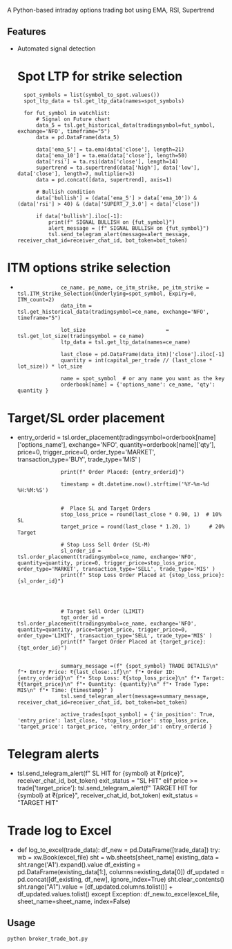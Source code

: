 A Python-based intraday options trading bot using EMA, RSI, Supertrend

## Features
- Automated signal detection

  # Spot LTP for strike selection
        spot_symbols = list(symbol_to_spot.values())
        spot_ltp_data = tsl.get_ltp_data(names=spot_symbols)

        for fut_symbol in watchlist:
            # Signal on Future chart
            data_5 = tsl.get_historical_data(tradingsymbol=fut_symbol, exchange='NFO', timeframe="5")
            data = pd.DataFrame(data_5)

            data['ema_5'] = ta.ema(data['close'], length=21)
            data['ema_10'] = ta.ema(data['close'], length=50)
            data['rsi'] = ta.rsi(data['close'], length=14)
            supertrend = ta.supertrend(data['high'], data['low'], data['close'], length=7, multiplier=3)
            data = pd.concat([data, supertrend], axis=1)

            # Bullish condition
            data['bullish'] = (data['ema_5'] > data['ema_10']) & (data['rsi'] > 40) & (data['SUPERT_7_3.0'] < data['close'])

            if data['bullish'].iloc[-1]:
                print(f" SIGNAL BULLISH on {fut_symbol}")
                alert_message = (f" SIGNAL BULLISH on {fut_symbol}")
                tsl.send_telegram_alert(message=alert_message, receiver_chat_id=receiver_chat_id, bot_token=bot_token)



# ITM options strike selection

-
                    ce_name, pe_name, ce_itm_strike, pe_itm_strike = tsl.ITM_Strike_Selection(Underlying=spot_symbol, Expiry=0, ITM_count=2)
                    data_itm = tsl.get_historical_data(tradingsymbol=ce_name, exchange='NFO', timeframe="5")
                    
                    lot_size                          = tsl.get_lot_size(tradingsymbol = ce_name)
                    ltp_data = tsl.get_ltp_data(names=ce_name)
                    
                    last_close = pd.DataFrame(data_itm)['close'].iloc[-1]
                    quantity = int(capital_per_trade // (last_close * lot_size)) * lot_size
                    
                    name = spot_symbol  # or any name you want as the key
                    orderbook[name] = {'options_name': ce_name, 'qty': quantity }
                    
# Target/SL order placement

- entry_orderid = tsl.order_placement(tradingsymbol=orderbook[name]['options_name'], exchange='NFO', quantity=orderbook[name]['qty'], price=0, trigger_price=0, order_type='MARKET', transaction_type='BUY', trade_type='MIS' )

                    print(f" Order Placed: {entry_orderid}")

                    timestamp = dt.datetime.now().strftime('%Y-%m-%d %H:%M:%S')

                
                    #  Place SL and Target Orders
                    stop_loss_price = round(last_close * 0.90, 1)  # 10% SL
                    target_price = round(last_close * 1.20, 1)      # 20% Target

                    # Stop Loss Sell Order (SL-M)
                    sl_order_id = tsl.order_placement(tradingsymbol=ce_name, exchange='NFO', quantity=quantity, price=0, trigger_price=stop_loss_price, order_type='MARKET', transaction_type='SELL', trade_type='MIS' )
                    print(f" Stop Loss Order Placed at {stop_loss_price}: {sl_order_id}")

                    


                    # Target Sell Order (LIMIT)
                    tgt_order_id = tsl.order_placement(tradingsymbol=ce_name, exchange='NFO', quantity=quantity, price=target_price, trigger_price=0, order_type='LIMIT', transaction_type='SELL', trade_type='MIS' )
                    print(f" Target Order Placed at {target_price}: {tgt_order_id}")


                    summary_message =(f" {spot_symbol} TRADE DETAILS\n" f"• Entry Price: ₹{last_close:.1f}\n" f"• Order ID: {entry_orderid}\n" f"• Stop Loss: ₹{stop_loss_price}\n" f"• Target: ₹{target_price}\n" f"• Quantity: {quantity}\n" f"• Trade Type: MIS\n" f"• Time: {timestamp}" )
                    tsl.send_telegram_alert(message=summary_message, receiver_chat_id=receiver_chat_id, bot_token=bot_token)

                    active_trades[spot_symbol] = {'in_position': True, 'entry_price': last_close, 'stop_loss_price': stop_loss_price, 'target_price': target_price, 'entry_order_id': entry_orderid }


# Telegram alerts

- tsl.send_telegram_alert(f" SL HIT for {symbol} at ₹{price}", receiver_chat_id, bot_token)
                exit_status = "SL HIT"
            elif price >= trade['target_price']:
                tsl.send_telegram_alert(f" TARGET HIT for {symbol} at ₹{price}", receiver_chat_id, bot_token)
                exit_status = "TARGET HIT"

# Trade log to Excel

- def log_to_excel(trade_data):
    df_new = pd.DataFrame([trade_data])
    try:
        wb = xw.Book(excel_file)
        sht = wb.sheets[sheet_name]
        existing_data = sht.range('A1').expand().value
        df_existing = pd.DataFrame(existing_data[1:], columns=existing_data[0])
        df_updated = pd.concat([df_existing, df_new], ignore_index=True)
        sht.clear_contents()
        sht.range("A1").value = [df_updated.columns.tolist()] + df_updated.values.tolist()
    except Exception:
        df_new.to_excel(excel_file, sheet_name=sheet_name, index=False)

## Usage
```bash
python broker_trade_bot.py
